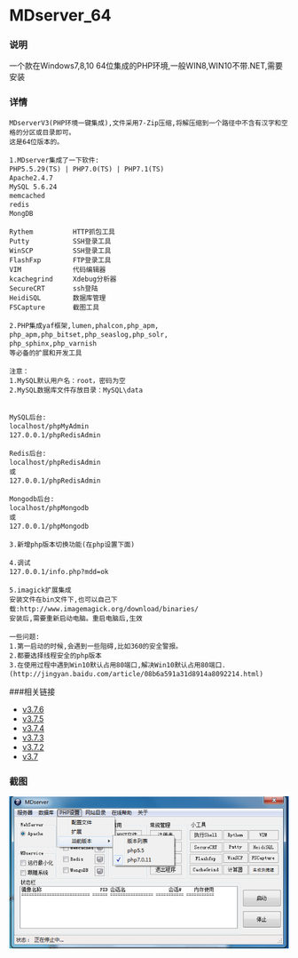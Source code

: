# MDserver_64

### 说明
一个款在Windows7,8,10 64位集成的PHP环境,一般WIN8,WIN10不带.NET,需要安装

### 详情
```
MDserverV3(PHP环境一键集成),文件采用7-Zip压缩,将解压缩到一个路径中不含有汉字和空格的分区或目录即可。
这是64位版本的。
     
1.MDserver集成了一下软件:
PHP5.5.29(TS) | PHP7.0(TS) | PHP7.1(TS)
Apache2.4.7
MySQL 5.6.24
memcached
redis
MongDB

Rythem			HTTP抓包工具
Putty			SSH登录工具
WinSCP			SSH登录工具
FlashFxp		FTP登录工具
VIM				代码编辑器
kcachegrind		Xdebug分析器
SecureCRT		ssh登陆
HeidiSQL		数据库管理
FSCapture		截图工具

2.PHP集成yaf框架,lumen,phalcon,php_apm,
php_apm,php_bitset,php_seaslog,php_solr,
php_sphinx,php_varnish
等必备的扩展和开发工具

注意：
1.MySQL默认用户名：root，密码为空
2.MySQL数据库文件存放目录：MySQL\data


MySQL后台:
localhost/phpMyAdmin
127.0.0.1/phpRedisAdmin

Redis后台:
localhost/phpRedisAdmin
或
127.0.0.1/phpRedisAdmin

Mongodb后台:
localhost/phpMongodb
或
127.0.0.1/phpMongodb

3.新增php版本切换功能(在php设置下面)

4.调试
127.0.0.1/info.php?mdd=ok

5.imagick扩展集成
安装文件在bin文件下,也可以自己下载:http://www.imagemagick.org/download/binaries/
安装后,需要重新启动电脑。重启电脑后,生效

一些问题:
1.第一启动的时候,会遇到一些阻碍,比如360的安全警报。
2.都要选择线程安全的php版本
3.在使用过程中遇到Win10默认占用80端口,解决Win10默认占用80端口.
(http://jingyan.baidu.com/article/08b6a591a31d8914a8092214.html)

```

###相关链接
- [v3.7.6](http://pan.baidu.com/s/1o80LnMq)
- [v3.7.5](http://pan.baidu.com/s/1pLnQ3az)
- [v3.7.4](http://pan.baidu.com/s/1o8FBMEA)
- [v3.7.3](http://pan.baidu.com/s/1bpcczwj)
- [v3.7.2](http://pan.baidu.com/s/1nvGrB4l)
- [v3.7](http://pan.baidu.com/s/1kV2izmJ)

### 截图

[![截图](/images/screen_2.jpg)](/images/screen_2.jpg)
